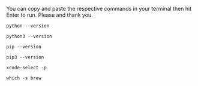 You can copy and paste the respective commands in your terminal then hit Enter to run. Please and thank you.

`python --version`

`python3 --version`

`pip --version`

`pip3 --version`

`xcode-select -p`

`which -s brew`
